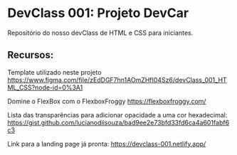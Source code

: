 # DevClass 001: Projeto DevCar
Repositório do nosso devClass de HTML e CSS para iniciantes.

## Recursos: 
Template utilizado neste projeto
https://www.figma.com/file/zEdDGF7hn1AOmZHfI04Sz6/devClass_001_HTML_CSS?node-id=0%3A1

Domine o FlexBox com o FlexboxFroggy
https://flexboxfroggy.com/

Lista das transparências para adicionar opacidade a uma cor hexadecimal:
https://gist.github.com/lucianodiisouza/bad9ee2e73bfd33fd6ca4a601fabf6c3

Link para a landing page já pronta:
https://devclass-001.netlify.app/

